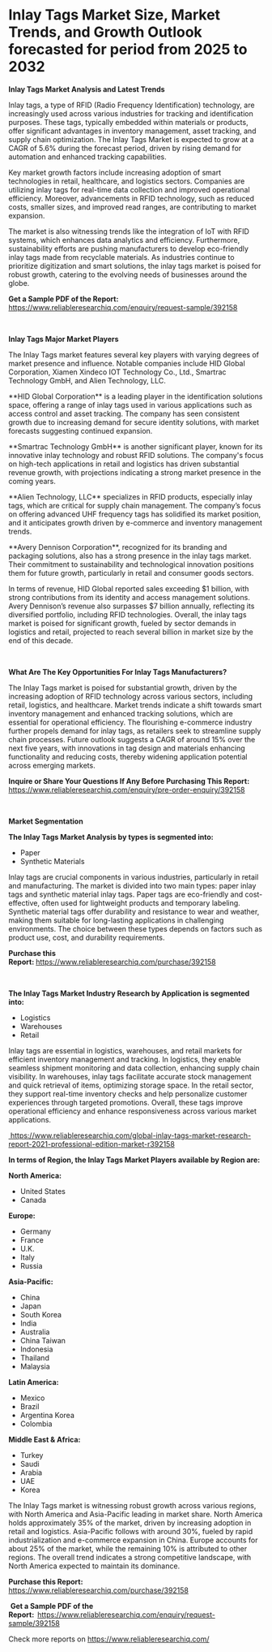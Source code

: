 <p><h1>Inlay Tags Market Size, Market Trends, and Growth Outlook forecasted for period from 2025 to 2032</h1></p><p><strong>Inlay Tags Market Analysis and Latest Trends</strong></p>
<p><p>Inlay tags, a type of RFID (Radio Frequency Identification) technology, are increasingly used across various industries for tracking and identification purposes. These tags, typically embedded within materials or products, offer significant advantages in inventory management, asset tracking, and supply chain optimization. The Inlay Tags Market is expected to grow at a CAGR of 5.6% during the forecast period, driven by rising demand for automation and enhanced tracking capabilities.</p><p>Key market growth factors include increasing adoption of smart technologies in retail, healthcare, and logistics sectors. Companies are utilizing inlay tags for real-time data collection and improved operational efficiency. Moreover, advancements in RFID technology, such as reduced costs, smaller sizes, and improved read ranges, are contributing to market expansion.</p><p>The market is also witnessing trends like the integration of IoT with RFID systems, which enhances data analytics and efficiency. Furthermore, sustainability efforts are pushing manufacturers to develop eco-friendly inlay tags made from recyclable materials. As industries continue to prioritize digitization and smart solutions, the inlay tags market is poised for robust growth, catering to the evolving needs of businesses around the globe.</p></p>
<p><strong>Get a Sample PDF of the Report:&nbsp;</strong> <a href="https://www.reliableresearchiq.com/enquiry/request-sample/392158?utm_campaign=1102&utm_medium=2&utm_source=Github&utm_content=ia&utm_term=17012025&utm_id=inlay-tags">https://www.reliableresearchiq.com/enquiry/request-sample/392158</a></p>
<p>&nbsp;</p>
<p><strong>Inlay Tags Major Market Players</strong></p>
<p><p>The Inlay Tags market features several key players with varying degrees of market presence and influence. Notable companies include HID Global Corporation, Xiamen Xindeco IOT Technology Co., Ltd., Smartrac Technology GmbH, and Alien Technology, LLC.</p><p>**HID Global Corporation** is a leading player in the identification solutions space, offering a range of inlay tags used in various applications such as access control and asset tracking. The company has seen consistent growth due to increasing demand for secure identity solutions, with market forecasts suggesting continued expansion.</p><p>**Smartrac Technology GmbH** is another significant player, known for its innovative inlay technology and robust RFID solutions. The company's focus on high-tech applications in retail and logistics has driven substantial revenue growth, with projections indicating a strong market presence in the coming years.</p><p>**Alien Technology, LLC** specializes in RFID products, especially inlay tags, which are critical for supply chain management. The company’s focus on offering advanced UHF frequency tags has solidified its market position, and it anticipates growth driven by e-commerce and inventory management trends.</p><p>**Avery Dennison Corporation**, recognized for its branding and packaging solutions, also has a strong presence in the inlay tags market. Their commitment to sustainability and technological innovation positions them for future growth, particularly in retail and consumer goods sectors.</p><p>In terms of revenue, HID Global reported sales exceeding $1 billion, with strong contributions from its identity and access management solutions. Avery Dennison’s revenue also surpasses $7 billion annually, reflecting its diversified portfolio, including RFID technologies. Overall, the inlay tags market is poised for significant growth, fueled by sector demands in logistics and retail, projected to reach several billion in market size by the end of this decade.</p></p>
<p>&nbsp;</p>
<p><strong>What Are The Key Opportunities For Inlay Tags Manufacturers?</strong></p>
<p><p>The Inlay Tags market is poised for substantial growth, driven by the increasing adoption of RFID technology across various sectors, including retail, logistics, and healthcare. Market trends indicate a shift towards smart inventory management and enhanced tracking solutions, which are essential for operational efficiency. The flourishing e-commerce industry further propels demand for inlay tags, as retailers seek to streamline supply chain processes. Future outlook suggests a CAGR of around 15% over the next five years, with innovations in tag design and materials enhancing functionality and reducing costs, thereby widening application potential across emerging markets.</p></p>
<p><strong>Inquire or Share Your Questions If Any Before Purchasing This Report:</strong> <a href="https://www.reliableresearchiq.com/enquiry/pre-order-enquiry/392158?utm_campaign=1102&utm_medium=2&utm_source=Github&utm_content=ia&utm_term=17012025&utm_id=inlay-tags">https://www.reliableresearchiq.com/enquiry/pre-order-enquiry/392158</a></p>
<p>&nbsp;</p>
<p><strong>Market Segmentation</strong></p>
<p><strong>The Inlay Tags Market Analysis by types is segmented into:</strong></p>
<p><ul><li>Paper</li><li>Synthetic Materials</li></ul></p>
<p><p>Inlay tags are crucial components in various industries, particularly in retail and manufacturing. The market is divided into two main types: paper inlay tags and synthetic material inlay tags. Paper tags are eco-friendly and cost-effective, often used for lightweight products and temporary labeling. Synthetic material tags offer durability and resistance to wear and weather, making them suitable for long-lasting applications in challenging environments. The choice between these types depends on factors such as product use, cost, and durability requirements.</p></p>
<p><strong>Purchase this Report:&nbsp;</strong><a href="https://www.reliableresearchiq.com/purchase/392158?utm_campaign=1102&utm_medium=2&utm_source=Github&utm_content=ia&utm_term=17012025&utm_id=inlay-tags">https://www.reliableresearchiq.com/purchase/392158</a></p>
<p>&nbsp;</p>
<p><strong>The Inlay Tags Market Industry Research by Application is segmented into:</strong></p>
<p><ul><li>Logistics</li><li>Warehouses</li><li>Retail</li></ul></p>
<p><p>Inlay tags are essential in logistics, warehouses, and retail markets for efficient inventory management and tracking. In logistics, they enable seamless shipment monitoring and data collection, enhancing supply chain visibility. In warehouses, inlay tags facilitate accurate stock management and quick retrieval of items, optimizing storage space. In the retail sector, they support real-time inventory checks and help personalize customer experiences through targeted promotions. Overall, these tags improve operational efficiency and enhance responsiveness across various market applications.</p></p>
<p><a href="https://www.reliableresearchiq.com/global-inlay-tags-market-research-report-2021-professional-edition-market-r392158?utm_campaign=1102&utm_medium=2&utm_source=Github&utm_content=ia&utm_term=17012025&utm_id=inlay-tags">&nbsp;https://www.reliableresearchiq.com/global-inlay-tags-market-research-report-2021-professional-edition-market-r392158</a></p>
<p><strong>In terms of Region, the Inlay Tags Market Players available by Region are:</strong></p>
<p>
    <p> <strong> North America: </strong>
        <ul>
            <li>United States</li>
            <li>Canada</li>
        </ul>
        </p> 
    <p> <strong> Europe: </strong>
        <ul>
            <li>Germany</li>
            <li>France</li>
            <li>U.K.</li>
            <li>Italy</li>
            <li>Russia</li>
        </ul>
        </p> 
    <p> <strong> Asia-Pacific: </strong>
        <ul>
            <li>China</li>
            <li>Japan</li>
            <li>South Korea</li>
            <li>India</li>
            <li>Australia</li>
            <li>China Taiwan</li>
            <li>Indonesia</li>
            <li>Thailand</li>
            <li>Malaysia</li>
        </ul>
        </p> 
    <p> <strong> Latin America: </strong>
        <ul>
            <li>Mexico</li>
            <li>Brazil</li>
            <li>Argentina Korea</li>
            <li>Colombia</li>
        </ul>
        </p> 
    <p> <strong> Middle East & Africa: </strong>
        <ul>
            <li>Turkey</li>
            <li>Saudi</li>
            <li>Arabia</li>
            <li>UAE</li>
            <li>Korea</li>
        </ul>
    </p>
    </p>
<p><p>The Inlay Tags market is witnessing robust growth across various regions, with North America and Asia-Pacific leading in market share. North America holds approximately 35% of the market, driven by increasing adoption in retail and logistics. Asia-Pacific follows with around 30%, fueled by rapid industrialization and e-commerce expansion in China. Europe accounts for about 25% of the market, while the remaining 10% is attributed to other regions. The overall trend indicates a strong competitive landscape, with North America expected to maintain its dominance.</p></p>
<p><strong>Purchase this Report: </strong><a href="https://www.reliableresearchiq.com/purchase/392158?utm_campaign=1102&utm_medium=2&utm_source=Github&utm_content=ia&utm_term=17012025&utm_id=inlay-tags">https://www.reliableresearchiq.com/purchase/392158</a></p>
<p>&nbsp;<strong>Get a Sample PDF of the Report:&nbsp;&nbsp;</strong><a href="https://www.reliableresearchiq.com/enquiry/request-sample/392158?utm_campaign=1102&utm_medium=2&utm_source=Github&utm_content=ia&utm_term=17012025&utm_id=inlay-tags">https://www.reliableresearchiq.com/enquiry/request-sample/392158</a></p>
<p><strong></strong></p>
<p>Check more reports on <a href="https://www.reliableresearchiq.com/?utm_campaign=1102&utm_medium=2&utm_source=Github&utm_content=ia&utm_term=17012025&utm_id=inlay-tags">https://www.reliableresearchiq.com/</a></p>